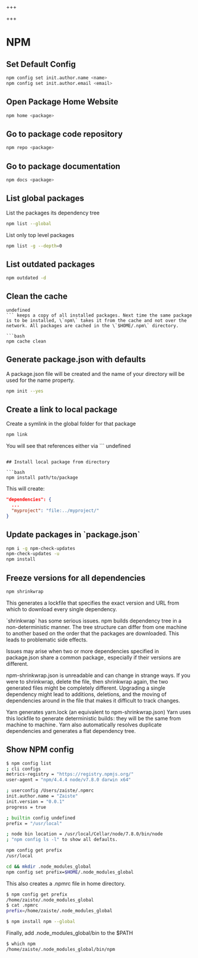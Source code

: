 
+++

+++
# NPM

## Set Default Config

```bash 
npm config set init.author.name <name>
npm config set init.author.email <email>
```

## Open Package Home Website

```bash 
npm home <package>
```

## Go to package code repository

```bash 
npm repo <package>
```

## Go to package documentation

```bash 
npm docs <package>
```

## List global packages

List the packages its dependency tree

```bash 
npm list --global
```

List only top level packages

```bash 
npm list -g --depth=0
```

## List outdated packages

```bash 
npm outdated -d
```

## Clean the cache

```
undefined
``` keeps a copy of all installed packages. Next time the same package is to be installed, \`npm\` takes it from the cache and not over the network. All packages are cached in the \`$HOME/.npm\` directory.

```bash 
npm cache clean
```

## Generate package.json with defaults

A package.json file will be created and the name of your directory will be used for the name property.

```bash 
npm init --yes
```

## Create a link to local package

Create a symlink in the global folder for that package

```bash 
npm link
```

You will see that references either via ```
undefined
``` or ~npm outdated -g~.

## Install local package from directory

```bash 
npm install path/to/package
```

This will create:

```json 
"dependencies": {
  ...
  "myproject": "file:../myproject/"
}
```

## Update packages in \`package.json\`

```bash 
npm i -g npm-check-updates
npm-check-updates -u
npm install
```

## Freeze versions for all dependencies

```bash 
npm shrinkwrap
```

This generates a lockfile that specifies the exact version and URL from which to download every single dependency.

\`shrinkwrap\` has some serious issues. npm builds dependency tree in a non-deterministic manner. The tree structure can differ from one machine to another based on the order that the packages are downloaded. This leads to problematic side effects.

Issues may arise when two or more dependencies specified in package.json share a common package ,  especially if their versions are different.

npm-shrinkwrap.json is unreadable and can change in strange ways. If you were to shrinkwrap, delete the file, then shrinkwrap again, the two generated files might be completely different. Upgrading a single dependency might lead to additions, deletions, and the moving of dependencies around in the file that makes it difficult to track changes.

Yarn generates yarn.lock (an equivalent to npm-shrinkwrap.json) Yarn uses this lockfile to generate deterministic builds : they will be the same from machine to machine . Yarn also automatically resolves duplicate dependencies and generates a flat dependency tree.

## Show NPM config

```bash 
$ npm config list
; cli configs
metrics-registry = "https://registry.npmjs.org/"
user-agent = "npm/4.4.4 node/v7.8.0 darwin x64"

; userconfig /Users/zaiste/.npmrc
init.author.name = "Zaiste"
init.version = "0.0.1"
progress = true

; builtin config undefined
prefix = "/usr/local"

; node bin location = /usr/local/Cellar/node/7.8.0/bin/node
; "npm config ls -l" to show all defaults.
```

```bash 
npm config get prefix
/usr/local
```

```bash 
cd && mkdir .node_modules_global
npm config set prefix=$HOME/.node_modules_global
```

This also creates a .npmrc file in home directory.

```bash 
$ npm config get prefix
/home/zaiste/.node_modules_global
$ cat .npmrc
prefix=/home/zaiste/.node_modules_global
```

```bash 
$ npm install npm --global
```

Finally, add .node_modules_global/bin to the $PATH

```bash 
$ which npm
/home/zaiste/.node_modules_global/bin/npm
```

